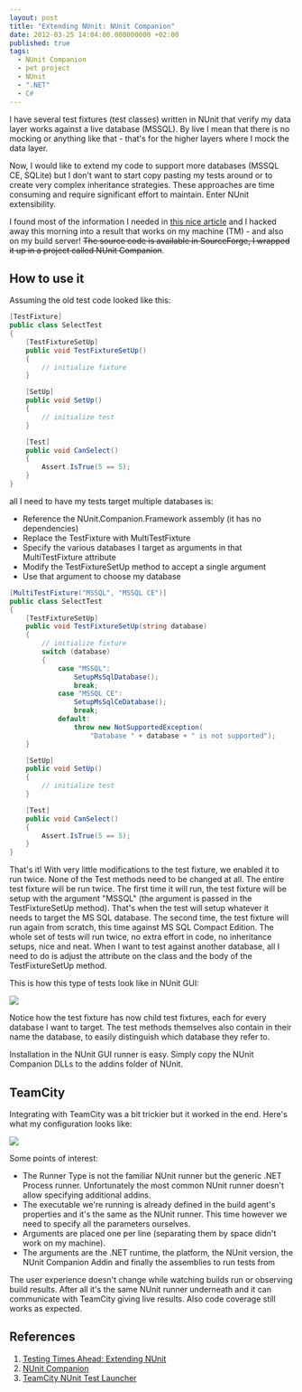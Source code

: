 ```yaml
---
layout: post
title: "Extending NUnit: NUnit Companion"
date: 2012-03-25 14:04:00.000000000 +02:00
published: true
tags:
  - NUnit Companion
  - pet project
  - NUnit
  - ".NET"
  - C#
---
```


I have several test fixtures (test classes) written in NUnit that verify my data
layer works against a live database (MSSQL). By live I mean that there is no
mocking or anything like that - that's for the higher layers where I mock the
data layer.

Now, I would like to extend my code to support more databases (MSSQL CE, SQLite)
but I don't want to start copy pasting my tests around or to create very complex
inheritance strategies. These approaches are time consuming and require
significant effort to maintain. Enter NUnit extensibility.<!--more-->

I found most of the information I needed in
<a href="http://www.simple-talk.com/dotnet/.net-tools/testing-times-ahead-extending-nunit/">this
nice article</a> and I hacked away this morning into a result that works on my
machine (TM) - and also on my build server! ~~The source code is available in
SourceForge, I wrapped it up in a project called
NUnit Companion~~.

<h2>How to use it</h2>

Assuming the old test code looked like this:

```cs
[TestFixture]
public class SelectTest
{
    [TestFixtureSetUp]
    public void TestFixtureSetUp()
    {
        // initialize fixture
    }

    [SetUp]
    public void SetUp()
    {
        // initialize test
    }

    [Test]
    public void CanSelect()
    {
        Assert.IsTrue(5 == 5);
    }
}
```

all I need to have my tests target multiple databases is:

<ul>
<li>Reference the NUnit.Companion.Framework assembly (it has no dependencies)</li>
<li>Replace the TestFixture with MultiTestFixture</li>
<li>Specify the various databases I target as arguments in that MultiTestFixture attribute</li>
<li>Modify the TestFixtureSetUp method to accept a single argument</li>
<li>Use that argument to choose my database</li>
</ul>

```cs
[MultiTestFixture("MSSQL", "MSSQL CE")]
public class SelectTest
{
    [TestFixtureSetUp]
    public void TestFixtureSetUp(string database)
    {
        // initialize fixture
        switch (database)
        {
            case "MSSQL":
                SetupMsSqlDatabase();
                break;
            case "MSSQL CE":
                SetupMsSqlCeDatabase();
                break;
            default:
                throw new NotSupportedException(
                    "Database " + database + " is not supported");
    }

    [SetUp]
    public void SetUp()
    {
        // initialize test
    }

    [Test]
    public void CanSelect()
    {
        Assert.IsTrue(5 == 5);
    }
}
```

That's it! With very little modifications to the test fixture, we enabled it to
run twice. None of the Test methods need to be changed at all. The entire test
fixture will be run twice. The first time it will run, the test fixture will be
setup with the argument "MSSQL" (the argument is passed in the TestFixtureSetUp
method). That's when the test will setup whatever it needs to target the MS SQL
database. The second time, the test fixture will run again from scratch, this
time against MS SQL Compact Edition. The whole set of tests will run twice, no
extra effort in code, no inheritance setups, nice and neat. When I want to test
against another database, all I need to do is adjust the attribute on the class
and the body of the TestFixtureSetUp method.

This is how this type of tests look like in NUnit GUI:

<img src="{{ site.baseurl }}/assets/2012/nunit-companion-example.png" />

Notice how the test fixture has now child test fixtures, each for every database
I want to target. The test methods themselves also contain in their name the
database, to easily distinguish which database they refer to.

Installation in the NUnit GUI runner is easy. Simply copy the NUnit Companion
DLLs to the addins folder of NUnit.

<h2>TeamCity</h2>

Integrating with TeamCity was a bit trickier but it worked in the end. Here's
what my configuration looks like:

<img src="{{ site.baseurl }}/assets/2012/nunit-companion-teamcity-configuration.png" />

Some points of interest:

<ul>
<li>The Runner Type is not the familiar NUnit runner but the generic .NET Process runner. Unfortunately the most common NUnit runner doesn't allow specifying additional addins.</li>
<li>The executable we're running is already defined in the build agent's properties and it's the same as the NUnit runner. This time however we need to specify all the parameters ourselves.</li>
<li>Arguments are placed one per line (separating them by space didn't work on my machine).</li>
<li>The arguments are the .NET runtime, the platform, the NUnit version, the NUnit Companion Addin and finally the assemblies to run tests from</li>
</ul>

The user experience doesn't change while watching builds run or observing build
results. After all it's the same NUnit runner underneath and it can communicate
with TeamCity giving live results. Also code coverage still works as expected.

<h2>References</h2>
<ol>
<li><a href="http://www.simple-talk.com/dotnet/.net-tools/testing-times-ahead-extending-nunit/">Testing Times Ahead: Extending NUnit</a></li>
<li><a href="https://sourceforge.net/projects/nunitcompanion/">NUnit Companion</a></li>
<li><a href="http://confluence.jetbrains.net/display/TCD7/TeamCity+NUnit+Test+Launcher">TeamCity NUnit Test Launcher</a></li>
</ol>
